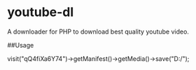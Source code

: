 youtube-dl
==========

A downloader for PHP to download best quality youtube video.

##Usage 
<?php
	require_once dirname(__FILE__) . "/XML/xml2Array.php";
	require_once dirname(__FILE__) . "/Youtube/Curl.php";
	require_once dirname(__FILE__) . "/Youtube/Loader.php";

	$loader = new Youtube\Loader();
	$loader->visit("qQ4fiXa6Y74")->getManifest()->getMedia()->save("D:/");